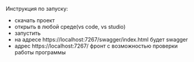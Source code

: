 Инструкция по запуску:
- скачать проект
- открыть в любой среде(vs code, vs studio)
- запустить
- на адресе https://localhost:7267/swagger/index.html будет swagger
- адрес https://localhost:7267/ фронт с возможностью проверки работы программы
